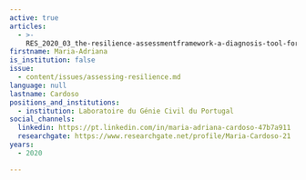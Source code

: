 ```yaml
---
active: true
articles:
  - >-
    RES_2020_03_the-resilience-assessmentframework-a-diagnosis-tool-for-cities-and-strategic-sectors
firstname: Maria-Adriana
is_institution: false
issue:
  - content/issues/assessing-resilience.md
language: null
lastname: Cardoso
positions_and_institutions:
  - institution: Laboratoire du Génie Civil du Portugal
social_channels:
  linkedin: https://pt.linkedin.com/in/maria-adriana-cardoso-47b7a911
  researchgate: https://www.researchgate.net/profile/Maria-Cardoso-21
years:
  - 2020

---
```

